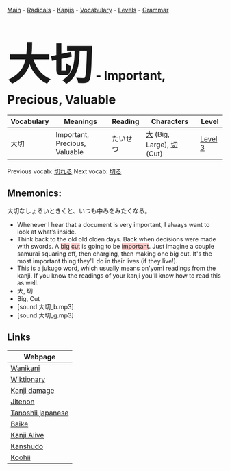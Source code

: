 <style> bigfont {font-size: 100px}</style>
[Main](../README.md) -
[Radicals](../radicals.md) -
[Kanjis](../kanjis.md) -
[Vocabulary](../vocabulary.md) -
[Levels](../levels.md) -
[Grammar](../grammar.md)
# <bigfont> 大切</bigfont> - Important, Precious, Valuable 

| Vocabulary | Meanings | Reading | Characters | Level |
| --- | --- | --- | --- | --- |
| 大切 | Important, Precious, Valuable | たいせつ |  [大](../kanjis/大.md) (Big, Large), [切](../kanjis/切.md) (Cut) | [Level 3](../levels/wk_level3.md) |

Previous vocab: [切れる](切れる.md) Next vocab: [切る](切る.md) 

## Mnemonics:
大切なしょるいときくと、いつも中みをみたくなる。
* Whenever I hear that a document is very important, I always want to look at what’s inside.
* Think back to the old old olden days. Back when decisions were made with swords. A <span style="background-color:#ffcccb"> big</span> <span style="background-color:#ffcccb"> cut</span> is going to be <span style="background-color:#ffcccb"> important</span>. Just imagine a couple samurai squaring off, then charging, then making one big cut. It's the most important thing they'll do in their lives (if they live!).
* This is a jukugo word, which usually means on'yomi readings from the kanji. If you know the readings of your kanji you'll know how to read this as well.
* 大, 切
* Big, Cut
* [sound:大切_b.mp3]
* [sound:大切_g.mp3]


## Links 

| Webpage |
| --- |
| [Wanikani          ](https://www.wanikani.com/kanji/大切) |
| [Wiktionary        ](https://en.wiktionary.org/wiki/大切) |
| [Kanji damage      ](http://www.kanjidamage.com/kanji/search?utf8=✓&q=大切) |
| [Jitenon           ](https://jitenon.com/kanji/大切) |
| [Tanoshii japanese ](https://www.tanoshiijapanese.com/dictionary/kanji.cfm?k=大切) |
| [Baike             ](https://baike.baidu.com/item/大切) |
| [Kanji Alive       ](https://app.kanjialive.com/大切) |
| [Kanshudo          ](https://www.kanshudo.com/searchmn?q=大切) |
| [Koohii            ](https://kanji.koohii.com/study/kanji/大切) |
